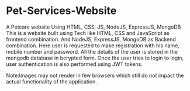 # Pet-Services-Website
A Petcare website Using HTML, CSS, JS, NodeJS, ExpressJS, MongoDB
This is a website built using Tech like HTML, CSS and JavaScript as frontend combination. And NodeJS, ExpressJS, MongoDB as Backend combination. 
Here user is requested to make registration with his name, mobile number and password. All the details of the user is stored in the mongodb database in bcrypted form.
Once the user tries to login to login, user authentication is also performed using JWT tokens.

Note:Images may not render in few browsers which still do not impact the actual functionality of the application.
